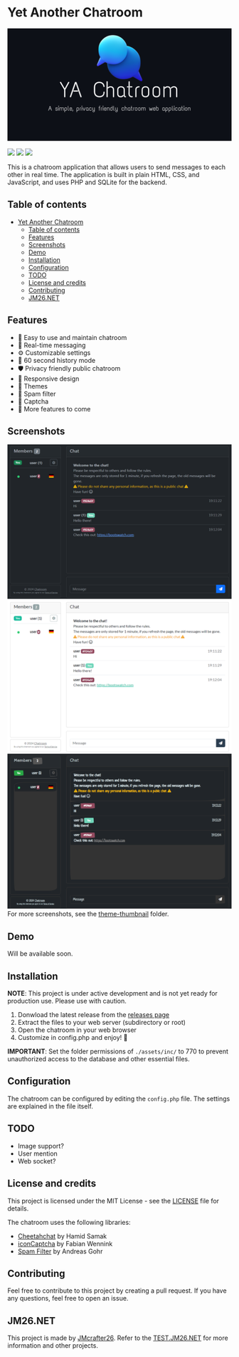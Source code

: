# Yet Another Chatroom

![Banner](./src/assets/banner.png)

<a href="https://github.com/JMcrafter26/yet-another-chatroom/releases" target="_blank"><img src="https://api.jm26.net/badge/beta?g&url=/github/v/release/JMcrafter26/yet-another-chatroom" height="20px" ></a>
<a href="https://github.com/JMcrafter26/yet-another-chatroom/issues" target="_blank"><img src="https://api.jm26.net/badge/beta?g&url=/github/issues/JMcrafter26/yet-another-chatroom" height="20px" ></a>
<a href=".LICENSE" target="_blank"><img src="https://api.jm26.net/badge/beta?g&url=/github/license/JMcrafter26/yet-another-chatroom" height="20px" ></a>

<!-- Slogan: A simple, privacy friendly chatroom web application. -->

This is a chatroom application that allows users to send messages to each other in real time. The application is built in plain HTML, CSS, and JavaScript, and uses PHP and SQLite for the backend.

## Table of contents

- [Yet Another Chatroom](#yet-another-chatroom)
  - [Table of contents](#table-of-contents)
  - [Features](#features)
  - [Screenshots](#screenshots)
  - [Demo](#demo)
  - [Installation](#installation)
  - [Configuration](#configuration)
  - [TODO](#todo)
  - [License and credits](#license-and-credits)
  - [Contributing](#contributing)
  - [JM26.NET](#jm26net)

## Features

- 📨 Easy to use and maintain chatroom
- 📡 Real-time messaging
- ⚙️ Customizable settings
- 📜 60 second history mode
- 🛡️ Privacy friendly public chatroom
- 📱 Responsive design
- 🎨 Themes
- 🚫 Spam filter
- 🎉 Captcha
- :construction: More features to come

## Screenshots

![Screenshot](./src/assets/theme-thumbnail/dark/default.png)
![Screenshot](./src/assets/theme-thumbnail/light/flatly.png)
![Screenshot](./src/assets/theme-thumbnail/dark/sketchy.png)
For more screenshots, see the [theme-thumbnail](./src/assets/theme-thumbnail) folder.

## Demo

Will be available soon.

## Installation

**NOTE**: This project is under active development and is not yet ready for production use. Please use with caution.

1. Donwload the latest release from the [releases page](./releases)
2. Extract the files to your web server (subdirectory or root)
3. Open the chatroom in your web browser
4. Customize in config.php and enjoy! 🎉

**IMPORTANT**: Set the folder permissions of `./assets/inc/` to 770 to prevent unauthorized access to the database and other essential files.

## Configuration

The chatroom can be configured by editing the `config.php` file. The settings are explained in the file itself.

## TODO

- Image support?
- User mention
- Web socket?
<!-- - improve api security -->

## License and credits

This project is licensed under the MIT License - see the [LICENSE](./LICENSE) file for details.

The chatroom uses the following libraries:

- [Cheetahchat](https://github.com/hamidsamak/cheetahchat) by Hamid Samak
- [iconCaptcha](https://github.com/fabianwennink/IconCaptcha-Plugin-jQuery-PHP) by Fabian Wennink
- [Spam Filter](https://github.com/IQAndreas/php-spam-filter) by Andreas Gohr

## Contributing

Feel free to contribute to this project by creating a pull request. If you have any questions, feel free to open an issue.

## JM26.NET

This project is made by [JMcrafter26](https://jm26.net). Refer to the [TEST.JM26.NET](https://test.jm26.net) for more information and other projects.
